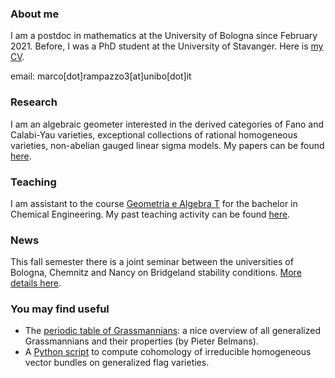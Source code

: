 
### About me

I am a postdoc in mathematics at the University of Bologna since February 2021. Before, I was a PhD student at the University of Stavanger. Here is [my CV](https://marcorampazzo.github.io/CV_Nov_2021.pdf).

email: marco[dot]rampazzo3[at]unibo[dot]it

### Research

I am an algebraic geometer interested in the derived categories of Fano and Calabi-Yau varieties, exceptional collections of rational homogeneous varieties, non-abelian gauged linear sigma models. My papers can be found [here](https://marcorampazzo.github.io/papers).

### Teaching

I am assistant to the course [Geometria e Algebra T](https://virtuale.unibo.it/course/view.php?id=33616) for the bachelor in Chemical Engineering. My past teaching activity can be found [here](https://marcorampazzo.github.io/CV_Nov_2021.pdf).

### News

This fall semester there is a joint seminar between the universities of Bologna, Chemnitz and Nancy on Bridgeland stability conditions. [More details here](https://marcorampazzo.github.io/bridgeland).

### You may find useful

* The [periodic table of Grassmannians](https://www.grassmannian.info): a nice overview of all generalized Grassmannians and their properties (by Pieter Belmans).
* A [Python script](https://github.com/marcorampazzo/bott-theorem) to compute cohomology of irreducible homogeneous vector bundles on generalized flag varieties.
